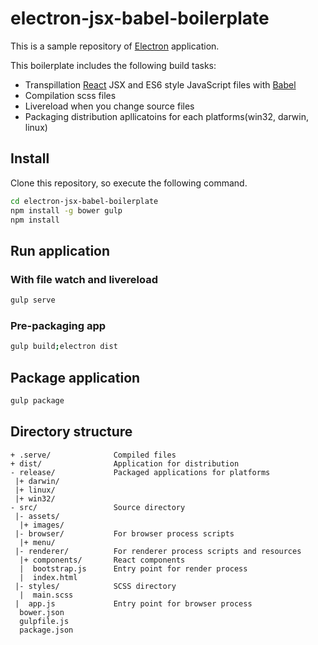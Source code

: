 # electron-jsx-babel-boilerplate

This is a sample repository of [Electron](http://electron.atom.io/) application.

This boilerplate includes the following build tasks:

* Transpillation [React](https://facebook.github.io/react/) JSX and ES6 style JavaScript files with [Babel](https://babeljs.io/)
* Compilation scss files
* Livereload when you change source files
* Packaging distribution apllicatoins for each platforms(win32, darwin, linux)

## Install

Clone this repository, so execute the following command.

```bash
cd electron-jsx-babel-boilerplate
npm install -g bower gulp
npm install
```

## Run application
### With file watch and livereload

```bash
gulp serve
```

### Pre-packaging app

```bash
gulp build;electron dist
```

## Package application

```bash
gulp package
```

## Directory structure

```
+ .serve/              Compiled files
+ dist/                Application for distribution
- release/             Packaged applications for platforms
 |+ darwin/
 |+ linux/
 |+ win32/
- src/                 Source directory
 |- assets/
  |+ images/
 |- browser/           For browser process scripts
  |+ menu/
 |- renderer/          For renderer process scripts and resources
  |+ components/       React components
  |  bootstrap.js      Entry point for render process
  |  index.html
 |- styles/            SCSS directory
  |  main.scss
 |  app.js             Entry point for browser process
  bower.json
  gulpfile.js
  package.json
```

